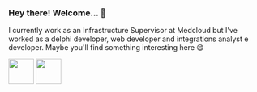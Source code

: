 ### Hey there! Welcome... 👋

I currently work as an Infrastructure Supervisor at Medcloud but 
I've worked as a delphi developer, web developer and integrations 
analyst e developer. Maybe you'll find something interesting here 😄

<div>
  <a href="https://www.linkedin.com/in/giusepe-budny-675111110" target="_blank"><img src="https://cdn-icons-png.flaticon.com/512/174/174857.png" height=50 width=50 target="_blank"></a>
  <a href = "https://www.instagram.com/giubudny"><img src="https://img.freepik.com/vetores-gratis/instagram-icone-novo_1057-2227.jpg?w=826&t=st=1651154957~exp=1651155557~hmac=61c22d19ab1ae98fbaf28eaef991a79df2e1b35f255b80d1400b16787c1bfa5f" width=50 height=50 target="_blank"></a>
</div>

<div>
  
 </div>

<!--
**gb18/gb18** is a ✨ _special_ ✨ repository because its `README.md` (this file) appears on your GitHub profile.

Here are some ideas to get you started:

- 🔭 I’m currently working on ...
- 🌱 I’m currently learning ...
- 👯 I’m looking to collaborate on ...
- 🤔 I’m looking for help with ...
- 💬 Ask me about ...
- 📫 How to reach me: ...
- 😄 Pronouns: ...
- ⚡ Fun fact: ...
-->
